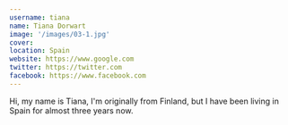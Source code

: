 ```yaml
---
username: tiana
name: Tiana Dorwart
image: '/images/03-1.jpg'
cover:
location: Spain
website: https://www.google.com
twitter: https://twitter.com
facebook: https://www.facebook.com
---
```

Hi, my name is Tiana, I'm originally from Finland, but I have been living in Spain for almost three years now.